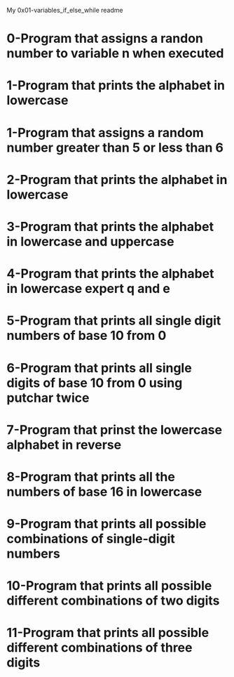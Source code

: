 My 0x01-variables_if_else_while readme
# 0-Program that assigns a randon number to variable n when executed
# 1-Program that prints the alphabet in lowercase
# 1-Program that assigns a random number greater than 5 or less than 6
# 2-Program that prints the alphabet in lowercase
# 3-Program that prints the alphabet in lowercase and uppercase
# 4-Program that prints the alphabet in lowercase expert q and e
# 5-Program that prints all single digit numbers of base 10 from 0
# 6-Program that prints all single digits of base 10 from 0 using putchar twice
# 7-Program that prinst the lowercase alphabet in reverse
# 8-Program that prints all the numbers of base 16 in lowercase
# 9-Program that prints all possible combinations of single-digit numbers
# 10-Program that prints all possible different combinations of two digits
# 11-Program that prints all possible different combinations of three digits
